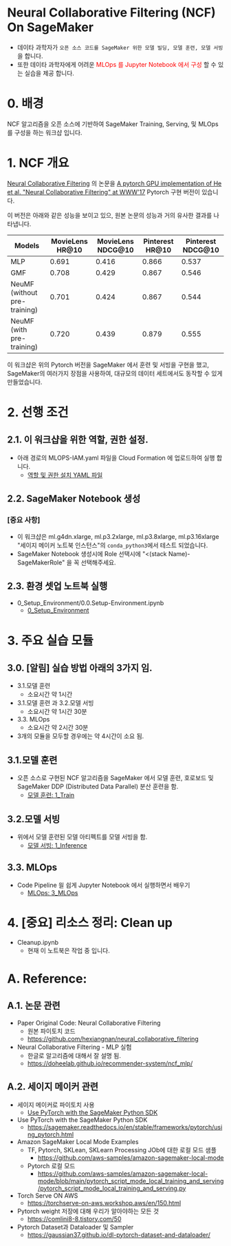 # Neural Collaborative Filtering (NCF) On SageMaker
- 데이타 과학자가 `오픈 소스 코드를 SageMaker 위한 모델 빌딩, 모델 훈련, 모델 서빙` 을 합니다.
- 또한 데이타 과학자에게 어려운 <font color="red">MLOps 를 Jupyter Notebook 에서 구성</font> 할 수 있는 실습을 제공 합니다.

# 0. 배경
NCF 알고리즘을 오픈 소스에 기반하여 SageMaker Training, Serving, 및 MLOps 를 구성을 하는 워크샵 입니다.

# 1. NCF 개요
[Neural Collaborative Filtering](https://arxiv.org/abs/1708.05031) 의 논문을
[A pytorch GPU implementation of He et al. "Neural Collaborative Filtering" at WWW'17](https://github.com/guoyang9/NCF) Pytorch 구현 버전이 있습니다.

이 버전은 아래와 같은 성능을 보이고 있으, 원본 논문의 성능과 거의 유사한 결과를 나타냅니다.

 
Models | MovieLens HR@10 | MovieLens NDCG@10 | Pinterest HR@10 | Pinterest NDCG@10
------ | --------------- | ----------------- | --------------- | -----------------
MLP    | 0.691 | 0.416 | 0.866 | 0.537
GMF    | 0.708 | 0.429 | 0.867 | 0.546
NeuMF (without pre-training) | 0.701 | 0.424 | 0.867 | 0.544
NeuMF (with pre-training)	 | 0.720 | 0.439 | 0.879 | 0.555

이 워크샵은 위의 Pytorch 버전을 SageMaker 에서 훈련 및 서빙을 구현을 했고, SageMaker의 여러가지 장점을 사용하여, 대규모의 데이터 세트에서도 동작할 수 있게 만들었습니다.

# 2. 선행 조건
## 2.1. 이 워크샵을 위한 역할, 권한 설정.
- 아래 경로의 MLOPS-IAM.yaml 파일을 Cloud Formation 에 업로드하여 실행 합니다.
    - [역할 및 권한 설치 YAML 파일](3_MLOps/3_hello-codepipeline/CloudFormation/MLOPS-IAM.yaml)
    
## 2.2. SageMaker Notebook 생성 
### [중요 사항] 
- 이 워크샵은 ml.g4dn.xlarge, ml.p3.2xlarge, ml.p3.8xlarge, ml.p3.16xlarge "세이지 메이커 노트북 인스턴스"의 `conda_python3`에서 테스트 되었습니다.
- SageMaker Notebook 생성시에 Role 선택시에 "<(stack Name)-SageMakerRole" 을 꼭 선택해주세요.

## 2.3. 환경 셋업 노트북 실행
- 0_Setup_Environment/0.0.Setup-Environment.ipynb
    - [0_Setup_Environment](0_Setup_Environment/README.md)

# 3. 주요 실습 모듈
## 3.0. [알림] 실습 방법 아래의 3가지 임.
- 3.1.모델 훈련 
    - 소요시간 약 1시간
- 3.1.모델 훈련 과 3.2.모델 서빙 
    - 소요시간 약 1시간 30분
- 3.3. MLOps
    - 소요시간 약 2시간 30분
- 3개의 모듈을 모두할 경우에는 약 4시간이 소요 됨.
    
## 3.1.모델 훈련
- 오픈 소스로 구현된 NCF 알고리즘을 SageMaker 에서 모델 훈련, 호로보드 및 SageMaker DDP (Distributed Data Parallel) 분산 훈련을 함.
    - [모델 훈련: 1_Train](1_Train/README.md)

## 3.2.모델 서빙
- 위에서 모델 훈련된 모델 아티펙트를 모델 서빙을 함. 
    - [모델 서빙: 1_Inference](2_Inference/README.md)

## 3.3. MLOps
- Code Pipeline 읠 쉽게 Jupyter Notebook 에서 실행하면서 배우기
    - [MLOps: 3_MLOps](3_MLOps/README.md)





# 4. [중요] 리소스 정리: Clean up
- Cleanup.ipynb
    - 현재 이 노트북은 작업 중 입니다. 



# A. Reference:
## A.1. 논문 관련
- Paper Original Code: Neural Collaborative Filtering
    - 원본 파이토치 코드
    - https://github.com/hexiangnan/neural_collaborative_filtering
- Neural Collaborative Filtering - MLP 실험
    - 한글로 알고리즘에 대해서 잘 설명 됨.
    - https://doheelab.github.io/recommender-system/ncf_mlp/


## A.2. 세이지 메이커 관련
- 세이지 메이커로 파이토치 사용 
    - [Use PyTorch with the SageMaker Python SDK](https://sagemaker.readthedocs.io/en/stable/frameworks/pytorch/using_pytorch.html)
- Use PyTorch with the SageMaker Python SDK
    - https://sagemaker.readthedocs.io/en/stable/frameworks/pytorch/using_pytorch.html
- Amazon SageMaker Local Mode Examples
    - TF, Pytorch, SKLean, SKLearn Processing JOb에 대한 로컬 모드 샘플
        - https://github.com/aws-samples/amazon-sagemaker-local-mode
    - Pytorch 로컬 모드
        - https://github.com/aws-samples/amazon-sagemaker-local-mode/blob/main/pytorch_script_mode_local_training_and_serving/pytorch_script_mode_local_training_and_serving.py    
- Torch Serve ON AWS
    - https://torchserve-on-aws.workshop.aws/en/150.html
- Pytorch weight 저장에 대해 우리가 알아야하는 모든 것
    - https://comlini8-8.tistory.com/50
- Pytorch Dataset과 Dataloader 및 Sampler    
    - https://gaussian37.github.io/dl-pytorch-dataset-and-dataloader/    

